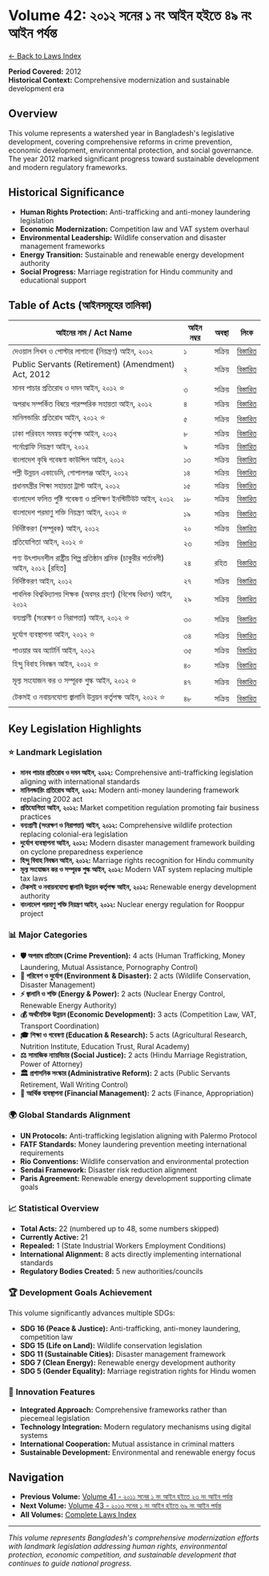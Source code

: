# Volume 42: ২০১২ সনের ১ নং আইন হইতে ৪৯ নং আইন পর্যন্ত

[← Back to Laws Index](../index.md)

**Period Covered:** 2012  
**Historical Context:** Comprehensive modernization and sustainable development era

## Overview

This volume represents a watershed year in Bangladesh's legislative development, covering comprehensive reforms in crime prevention, economic development, environmental protection, and social governance. The year 2012 marked significant progress toward sustainable development and modern regulatory frameworks.

## Historical Significance

- **Human Rights Protection:** Anti-trafficking and anti-money laundering legislation
- **Economic Modernization:** Competition law and VAT system overhaul  
- **Environmental Leadership:** Wildlife conservation and disaster management frameworks
- **Energy Transition:** Sustainable and renewable energy development authority
- **Social Progress:** Marriage registration for Hindu community and educational support

## Table of Acts (আইনসমূহের তালিকা)

| আইনের নাম / Act Name | আইন নম্বর | অবস্থা | লিংক |
|---------------------|------------|-------|------|
| দেওয়াল লিখন ও পোস্টার লাগানো (নিয়ন্ত্রণ) আইন, ২০১২ | ১ | সক্রিয় | [বিস্তারিত](act-details-2012-1.md) |
| Public Servants (Retirement) (Amendment) Act, 2012 | ২ | সক্রিয় | [বিস্তারিত](act-details-2012-2.md) |
| মানব পাচার প্রতিরোধ ও দমন আইন, ২০১২ ⭐ | ৩ | সক্রিয় | [বিস্তারিত](act-details-2012-3.md) |
| অপরাধ সম্পর্কিত বিষয়ে পারস্পরিক সহায়তা আইন, ২০১২ | ৪ | সক্রিয় | [বিস্তারিত](act-details-2012-4.md) |
| মানিলন্ডারিং প্রতিরোধ আইন, ২০১২ ⭐ | ৫ | সক্রিয় | [বিস্তারিত](act-details-2012-5.md) |
| ঢাকা পরিবহন সমন্বয় কর্তৃপক্ষ আইন, ২০১২ | ৮ | সক্রিয় | [বিস্তারিত](act-details-2012-8.md) |
| পর্নোগ্রাফি নিয়ন্ত্রণ আইন, ২০১২ | ৯ | সক্রিয় | [বিস্তারিত](act-details-2012-9.md) |
| বাংলাদেশ কৃষি গবেষণা কাউন্সিল আইন, ২০১২ | ১৩ | সক্রিয় | [বিস্তারিত](act-details-2012-13.md) |
| পল্লী উন্নয়ন একাডেমি, গোপালগঞ্জ আইন, ২০১২ | ১৪ | সক্রিয় | [বিস্তারিত](act-details-2012-14.md) |
| প্রধানমন্ত্রীর শিক্ষা সহায়তা ট্রাস্ট আইন, ২০১২ | ১৫ | সক্রিয় | [বিস্তারিত](act-details-2012-15.md) |
| বাংলাদেশ ফলিত পুষ্টি গবেষণা ও প্রশিক্ষণ ইনস্টিটিউট আইন, ২০১২ | ১৮ | সক্রিয় | [বিস্তারিত](act-details-2012-18.md) |
| বাংলাদেশ পরমাণু শক্তি নিয়ন্ত্রণ আইন, ২০১২ ⭐ | ১৯ | সক্রিয় | [বিস্তারিত](act-details-2012-19.md) |
| নির্দিষ্টকরণ (সম্পূরক) আইন, ২০১২ | ২০ | সক্রিয় | [বিস্তারিত](act-details-2012-20.md) |
| প্রতিযোগিতা আইন, ২০১২ ⭐ | ২৩ | সক্রিয় | [বিস্তারিত](act-details-2012-23.md) |
| পণ্য উৎপাদনশীল রাষ্ট্রীয় শিল্প প্রতিষ্ঠান শ্রমিক (চাকুরীর শর্তাবলী) আইন, ২০১২ [রহিত] | ২৪ | রহিত | [বিস্তারিত](act-details-2012-24.md) |
| নির্দিষ্টকরণ আইন, ২০১২ | ২৭ | সক্রিয় | [বিস্তারিত](act-details-2012-27.md) |
| পাবলিক বিশ্ববিদ্যালয় শিক্ষক (অবসর গ্রহণ) (বিশেষ বিধান) আইন, ২০১২ | ২৯ | সক্রিয় | [বিস্তারিত](act-details-2012-29.md) |
| বন্যপ্রাণী (সংরক্ষণ ও নিরাপত্তা) আইন, ২০১২ ⭐ | ৩০ | সক্রিয় | [বিস্তারিত](act-details-2012-30.md) |
| দুর্যোগ ব্যবস্থাপনা আইন, ২০১২ ⭐ | ৩৪ | সক্রিয় | [বিস্তারিত](act-details-2012-34.md) |
| পাওয়ার অব অ্যাটর্নি আইন, ২০১২ | ৩৫ | সক্রিয় | [বিস্তারিত](act-details-2012-35.md) |
| হিন্দু বিবাহ নিবন্ধন আইন, ২০১২ ⭐ | ৪০ | সক্রিয় | [বিস্তারিত](act-details-2012-40.md) |
| মূল্য সংযোজন কর ও সম্পূরক শুল্ক আইন, ২০১২ ⭐ | ৪৭ | সক্রিয় | [বিস্তারিত](act-details-2012-47.md) |
| টেকসই ও নবায়নযোগ্য জ্বালানি উন্নয়ন কর্তৃপক্ষ আইন, ২০১২ ⭐ | ৪৮ | সক্রিয় | [বিস্তারিত](act-details-2012-48.md) |

## Key Legislation Highlights

### ⭐ **Landmark Legislation**

- **মানব পাচার প্রতিরোধ ও দমন আইন, ২০১২:** Comprehensive anti-trafficking legislation aligning with international standards
- **মানিলন্ডারিং প্রতিরোধ আইন, ২০১২:** Modern anti-money laundering framework replacing 2002 act
- **প্রতিযোগিতা আইন, ২০১২:** Market competition regulation promoting fair business practices
- **বন্যপ্রাণী (সংরক্ষণ ও নিরাপত্তা) আইন, ২০১২:** Comprehensive wildlife protection replacing colonial-era legislation
- **দুর্যোগ ব্যবস্থাপনা আইন, ২০১২:** Modern disaster management framework building on cyclone preparedness experience
- **হিন্দু বিবাহ নিবন্ধন আইন, ২০১২:** Marriage rights recognition for Hindu community
- **মূল্য সংযোজন কর ও সম্পূরক শুল্ক আইন, ২০১২:** Modern VAT system replacing multiple tax laws
- **টেকসই ও নবায়নযোগ্য জ্বালানি উন্নয়ন কর্তৃপক্ষ আইন, ২০১২:** Renewable energy development authority
- **বাংলাদেশ পরমাণু শক্তি নিয়ন্ত্রণ আইন, ২০১২:** Nuclear energy regulation for Rooppur project

### 📊 **Major Categories**

- **🛡️ অপরাধ প্রতিরোধ (Crime Prevention):** 4 acts (Human Trafficking, Money Laundering, Mutual Assistance, Pornography Control)
- **🌱 পরিবেশ ও দুর্যোগ (Environment & Disaster):** 2 acts (Wildlife Conservation, Disaster Management)
- **⚡ জ্বালানি ও শক্তি (Energy & Power):** 2 acts (Nuclear Energy Control, Renewable Energy Authority)
- **💰 অর্থনৈতিক উন্নয়ন (Economic Development):** 3 acts (Competition Law, VAT, Transport Coordination)
- **🎓 শিক্ষা ও গবেষণা (Education & Research):** 5 acts (Agricultural Research, Nutrition Institute, Education Trust, Rural Academy)
- **⚖️ সামাজিক ন্যায়বিচার (Social Justice):** 2 acts (Hindu Marriage Registration, Power of Attorney)
- **🏛️ প্রশাসনিক সংস্কার (Administrative Reform):** 2 acts (Public Servants Retirement, Wall Writing Control)
- **💼 আর্থিক ব্যবস্থাপনা (Financial Management):** 2 acts (Finance, Appropriation)

### 🌍 **Global Standards Alignment**

- **UN Protocols:** Anti-trafficking legislation aligning with Palermo Protocol
- **FATF Standards:** Money laundering prevention meeting international requirements
- **Rio Conventions:** Wildlife conservation and environmental protection
- **Sendai Framework:** Disaster risk reduction alignment
- **Paris Agreement:** Renewable energy development supporting climate goals

### 📈 **Statistical Overview**

- **Total Acts:** 22 (numbered up to 48, some numbers skipped)
- **Currently Active:** 21
- **Repealed:** 1 (State Industrial Workers Employment Conditions)
- **International Alignment:** 8 acts directly implementing international standards
- **Regulatory Bodies Created:** 5 new authorities/councils

### 🏆 **Development Goals Achievement**

This volume significantly advances multiple SDGs:
- **SDG 16 (Peace & Justice):** Anti-trafficking, anti-money laundering, competition law
- **SDG 15 (Life on Land):** Wildlife conservation legislation
- **SDG 11 (Sustainable Cities):** Disaster management framework
- **SDG 7 (Clean Energy):** Renewable energy development authority
- **SDG 5 (Gender Equality):** Marriage registration rights for Hindu women

### 🚀 **Innovation Features**

- **Integrated Approach:** Comprehensive frameworks rather than piecemeal legislation
- **Technology Integration:** Modern regulatory mechanisms using digital systems
- **International Cooperation:** Mutual assistance in criminal matters
- **Sustainable Development:** Environmental and renewable energy focus

## Navigation

- **Previous Volume:** [Volume 41 - ২০১১ সনের ১ নং আইন হইতে ২৩ নং আইন পর্যন্ত](../volume-41/index.md)
- **Next Volume:** [Volume 43 - ২০১৩ সনের ১ নং আইন হইতে ৬৯ নং আইন পর্যন্ত](../volume-43/index.md)
- **All Volumes:** [Complete Laws Index](../index.md)

---

*This volume represents Bangladesh's comprehensive modernization efforts with landmark legislation addressing human rights, environmental protection, economic competition, and sustainable development that continues to guide national progress.*

